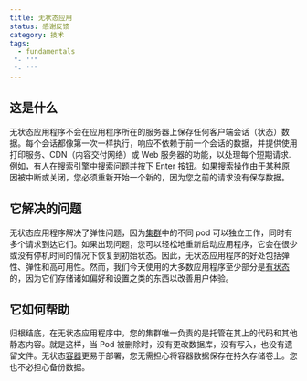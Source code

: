 ```yaml
---
title: 无状态应用
status: 感谢反馈
category: 技术
tags:
  - fundamentals
 "- ''"
 "- ''"
---
```


## 这是什么

无状态应用程序不会在应用程序所在的服务器上保存任何客户端会话（状态）数据。每个会话都像第一次一样执行，响应不依赖于前一个会话的数据，并提供使用打印服务、CDN（内容交付网络）或 Web 服务器的功能，以处理每个短期请求.例如，有人在搜索引擎中搜索问题并按下 Enter 按钮。如果搜索操作由于某种原因被中断或关闭，您必须重新开始一个新的，因为您之前的请求没有保存数据。

## 它解决的问题

无状态应用程序解决了弹性问题，因为[集群](/cluster/)中的不同 pod 可以独立工作，同时有多个请求到达它们。如果出现问题，您可以轻松地重新启动应用程序，它会在很少或没有停机时间的情况下恢复到初始状态。因此，无状态应用程序的好处包括弹性、弹性和高可用性。然而，我们今天使用的大多数应用程序至少部分是[有状态](/stateful-apps/)的，因为它们存储诸如偏好和设置之类的东西以改善用户体验。

## 它如何帮助

归根结底，在无状态应用程序中，您的集群唯一负责的是托管在其上的代码和其他静态内容。就是这样，当 Pod 被删除时，没有更改数据库，没有写入，也没有遗留文件。无状态[容器](/container/)更易于部署，您无需担心将容器数据保存在持久存储卷上。您也不必担心备份数据。
